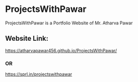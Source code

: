 # ProjectsWithPawar
ProjectsWithPawar is a Portfolio Website of Mr. Atharva Pawar

## Website Link:

  https://atharvapawar456.github.io/ProjectsWithPawar/

### OR

  https://sprl.in/projectswithpawar
